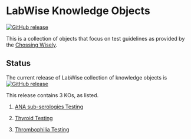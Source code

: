 # LabWise Knowledge Objects
[![GitHub release](https://img.shields.io/github/release/kgrid-objects/cancer-risk-collection.svg)](https://github.com/kgrid-objects/labwise/releases/)


This is a collection of objects that focus on test guidelines as provided by the [Chossing Wisely](http://www.choosingwisely.org).


## Status
The current release of LabWise collection of knowledge objects is [![GitHub release](https://img.shields.io/github/release/kgrid-objects/labwise.svg)](https://github.com/kgrid-objects/labwise/releases/)

This release contains 3 KOs, as listed.

1. [ANA sub-serologies Testing](https://library.kgrid.org/#/object/99999%2Ffk4b85k02x%2Fv0.0.2)

1. [Thyroid Testing](https://library.kgrid.org/#/object/99999%2Ffk4g168s5p%2Fv0.0.2)

1. [Thrombophilia Testing](https://library.kgrid.org/#/object/99999%2Ffk4fj2rv22%2Fv0.0.2)
